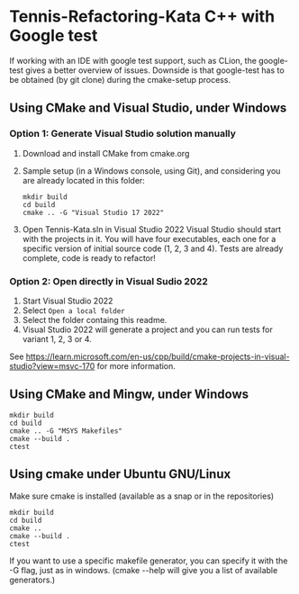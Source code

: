 # Tennis-Refactoring-Kata C++ with Google test

If working with an IDE with google test
support, such as CLion, the google-test gives a better overview
of issues. Downside is that google-test has to be obtained (by
git clone) during the cmake-setup process.

## Using CMake and Visual Studio, under Windows

### Option 1: Generate Visual Studio solution manually

1. Download and install CMake from cmake.org
2. Sample setup (in a Windows console, using Git), and considering
   you are already located in this folder:
   
   ```
   mkdir build
   cd build
   cmake .. -G "Visual Studio 17 2022"
   ```
3. Open Tennis-Kata.sln in Visual Studio 2022
   Visual Studio should start with the projects in it.
   You will have four executables, each one for a
   specific version of initial source code (1, 2, 3 and 4).
   Tests are already complete, code is ready to refactor!

### Option 2: Open directly in Visual Sudio 2022

1. Start Visual Studio 2022
2. Select `Open a local folder`
3. Select the folder containg this readme.
4. Visual Studio 2022 will generate a project and you can run tests for variant 1, 2, 3 or 4.

See https://learn.microsoft.com/en-us/cpp/build/cmake-projects-in-visual-studio?view=msvc-170 for more information.

## Using CMake and Mingw, under Windows

```
mkdir build
cd build
cmake .. -G "MSYS Makefiles"
cmake --build .
ctest
```
## Using cmake under Ubuntu GNU/Linux
Make sure cmake is installed (available as a snap or in the
repositories)
```
mkdir build
cd build
cmake .. 
cmake --build .
ctest
```
If you want to use a specific makefile generator, you can 
specify it with the -G flag, just as in windows.
(cmake --help will give you a list of available generators.)
